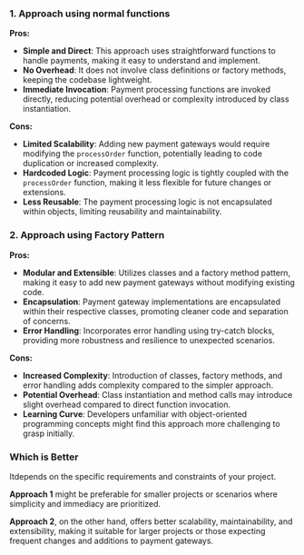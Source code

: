 ### 1. Approach using normal functions

**Pros:**

- **Simple and Direct**: This approach uses straightforward functions to handle payments, making it easy to understand and implement.
- **No Overhead**: It does not involve class definitions or factory methods, keeping the codebase lightweight.
- **Immediate Invocation**: Payment processing functions are invoked directly, reducing potential overhead or complexity introduced by class instantiation.

**Cons:**

- **Limited Scalability**: Adding new payment gateways would require modifying the `processOrder` function, potentially leading to code duplication or increased complexity.
- **Hardcoded Logic**: Payment processing logic is tightly coupled with the `processOrder` function, making it less flexible for future changes or extensions.
- **Less Reusable**: The payment processing logic is not encapsulated within objects, limiting reusability and maintainability.

### 2. Approach using Factory Pattern

**Pros:**

- **Modular and Extensible**: Utilizes classes and a factory method pattern, making it easy to add new payment gateways without modifying existing code.
- **Encapsulation**: Payment gateway implementations are encapsulated within their respective classes, promoting cleaner code and separation of concerns.
- **Error Handling**: Incorporates error handling using try-catch blocks, providing more robustness and resilience to unexpected scenarios.

**Cons:**

- **Increased Complexity**: Introduction of classes, factory methods, and error handling adds complexity compared to the simpler approach.
- **Potential Overhead**: Class instantiation and method calls may introduce slight overhead compared to direct function invocation.
- **Learning Curve**: Developers unfamiliar with object-oriented programming concepts might find this approach more challenging to grasp initially.

### Which is Better

Itdepends on the specific requirements and constraints of your project.

**Approach 1** might be preferable for smaller projects or scenarios where simplicity and immediacy are prioritized.

**Approach 2**, on the other hand, offers better scalability, maintainability, and extensibility, making it suitable for larger projects or those expecting frequent changes and additions to payment gateways.
